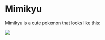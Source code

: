 # Mimikyu

Mimikyu is a cute pokemon that looks like this:

![](https://en.wikipedia.org/wiki/Mimikyu#/media/File:Pokémon_Mimikyu_art.png)
